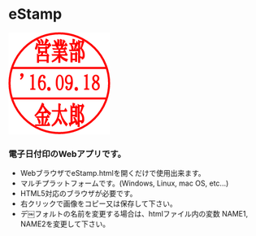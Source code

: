 # eStamp
![サンプル](https://github.com/wijie/eStamp/blob/images/sample.png)
### 電子日付印のWebアプリです。
- WebブラウザでeStamp.htmlを開くだけで使用出来ます。
- マルチプラットフォームです。(Windows, Linux, mac OS, etc...)
- HTML5対応のブラウザが必要です。
- 右クリックで画像をコピー又は保存して下さい。
- デ￼フォルトの名前を変更する場合は、htmlファイル内の変数 NAME1, NAME2を変更して下さい。
